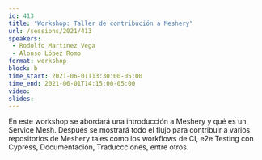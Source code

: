 ```yaml
---
id: 413
title: "Workshop: Taller de contribución a Meshery"
url: /sessions/2021/413
speakers:
 - Rodolfo Martínez Vega
 - Alonso López Romo
format: workshop
block: b
time_start: 2021-06-01T13:30:00-05:00
time_end: 2021-06-01T14:15:00-05:00
video:
slides:
---
```


En este workshop se abordará una introducción a Meshery y qué es un Service Mesh. Después se mostrará todo el flujo para contribuir a varios repositorios de Meshery tales como los workflows de CI, e2e Testing con Cypress, Documentación, Traduccciones, entre otros.